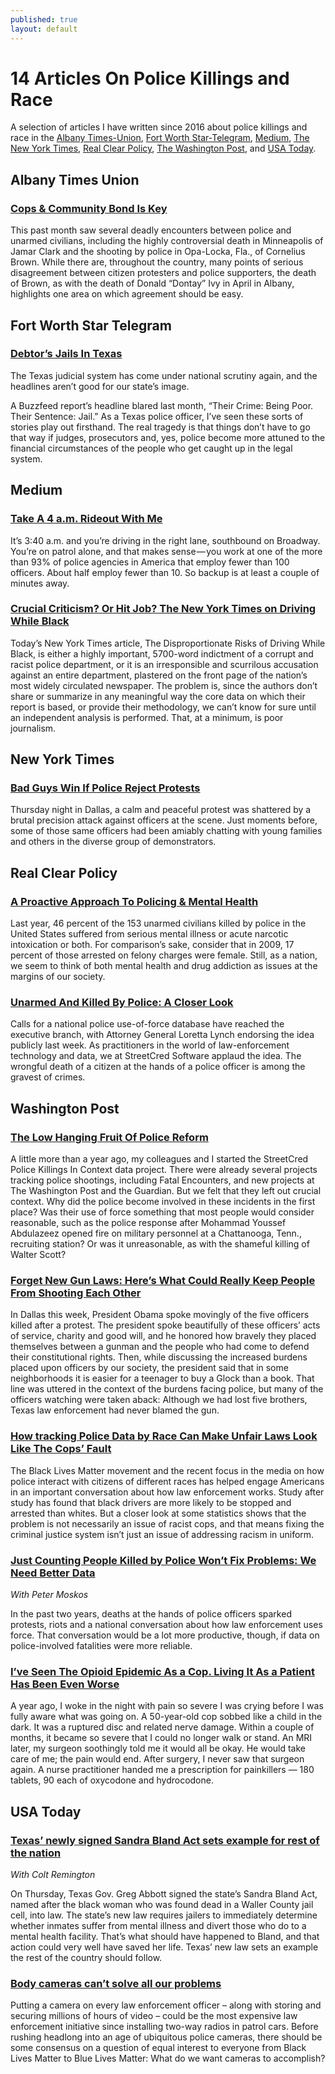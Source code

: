 ```yaml
---
published: true
layout: default
---
```


<h1>14 Articles On Police Killings and Race</h1>


<p>A selection of articles I have written since 2016 about police killings and race in the <a href="#atu">Albany Times-Union</a>, <a href="#fwst">Fort Worth Star-Telegram</a>, <a href="#med">Medium</a>, <a href="#nyt">The New York Times</a>, <a href="#rcp">Real Clear Policy</a>, <a href="#wp">The Washington Post</a>, and <a href="#usat">USA Today</a>.</p>

<a name="atu"></a>
<h2>Albany Times Union</h2>

<h3><a href="http://www.timesunion.com/tuplus-opinion/article/Cops-and-community-bond-is-key-6655097.php">Cops &amp; Community Bond Is Key</a></h3>

<p>This past month saw several deadly encounters between police and unarmed civilians, including the highly controversial death in Minneapolis of Jamar Clark and the shooting by police in Opa-Locka, Fla., of Cornelius Brown. While there are, throughout the country, many points of serious disagreement between citizen protesters and police supporters, the death of Brown, as with the death of Donald &#8220;Dontay&#8221; Ivy in April in Albany, highlights one area on which agreement should be easy.</p>

<a name="fwst"></a>
<h2>Fort Worth Star Telegram</h2>

<h3><a href="http://www.star-telegram.com/opinion/opn-columns-blogs/other-voices/article44190153.html">Debtor&#8217;s Jails In Texas</a></h3>

<p>The Texas judicial system has come under national scrutiny again, and the headlines aren’t good for our state’s image.<br />

A Buzzfeed report’s headline blared last month, “Their Crime: Being Poor. Their Sentence: Jail.” As a Texas police officer, I’ve seen these sorts of stories play out firsthand. The real tragedy is that things don’t have to go that way if judges, prosecutors and, yes, police become more attuned to the financial circumstances of the people who get caught up in the legal system.</p>

<a name="med"></a>
<h2>Medium</h2>

<h3><a href="https://nselby.github.io/Take-a-4-am-Ride-out-With-Me/">Take A 4 a.m. Rideout With Me</a></h3>

<p>It’s 3:40 a.m. and you’re driving in the right lane, southbound on Broadway. You’re on patrol alone, and that makes sense — you work at one of the more than 93% of police agencies in America that employ fewer than 100 officers. About half employ fewer than 10. So backup is at least a couple of minutes away.</p>

<h3><a href="https://medium.com/@nselby/crucial-criticism-or-hit-job-the-new-york-times-on-driving-while-black-2b91d7843966">Crucial Criticism? Or Hit Job? The New York Times on Driving While Black</a></h3>

<p>Today’s New York Times article, The Disproportionate Risks of Driving While Black, is either a highly important, 5700-word indictment of a corrupt and racist police department, or it is an irresponsible and scurrilous accusation against an entire department, plastered on the front page of the nation’s most widely circulated newspaper. The problem is, since the authors don’t share or summarize in any meaningful way the core data on which their report is based, or provide their methodology, we can’t know for sure until an independent analysis is performed. That, at a minimum, is poor journalism.</p>

<a name="nyt"></a>
<h2>New York Times</h2>

<h3><a href="https://www.nytimes.com/2016/07/09/opinion/bad-guys-win-if-the-police-reject-protests.html">Bad Guys Win If Police Reject Protests</a></h3>

<p>Thursday night in Dallas, a calm and peaceful protest was shattered by a brutal precision attack against officers at the scene. Just moments before, some of those same officers had been amiably chatting with young families and others in the diverse group of demonstrators.</p>

<a name="rcp"></a>
<h2>Real Clear Policy</h2>

<h3><a href="http://www.realclearpolicy.com/articles/2016/05/31/a_proactive_approach_to_policing_and_mental_health_1631.html">A Proactive Approach To Policing &amp; Mental Health</a></h3>

<p>Last year, 46 percent of the 153 unarmed civilians killed by police in the United States suffered from serious mental illness or acute narcotic intoxication or both. For comparison’s sake, consider that in 2009, 17 percent of those arrested on felony charges were female. Still, as a nation, we seem to think of both mental health and drug addiction as issues at the margins of our society.</p>

<h3><a href="http://www.realclearpolicy.com/blog/2015/10/14/unarmed_and_killed_by_police_a_closer_look_1444.html">Unarmed And Killed By Police: A Closer Look</a></h3>

<p>Calls for a national police use-of-force database have reached the executive branch, with Attorney General Loretta Lynch endorsing the idea publicly last week. As practitioners in the world of law-enforcement technology and data, we at StreetCred Software applaud the idea. The wrongful death of a citizen at the hands of a police officer is among the gravest of crimes.</p>


<a name="wp"></a>
<h2>Washington Post</h2>

<h3><a href="https://www.washingtonpost.com/news/the-watch/wp/2016/06/20/guest-post-the-low-hanging-fruit-of-police-reform/">The Low Hanging Fruit Of Police Reform</a></h3>

<p>A little more than a year ago, my colleagues and I started the StreetCred Police Killings In Context data project. There were already several projects tracking police shootings, including Fatal Encounters, and new projects at The Washington Post and the Guardian. But we felt that they left out crucial context. Why did the police become involved in these incidents in the first place? Was their use of force something that most people would consider reasonable, such as the police response after Mohammad Youssef Abdulazeez opened fire on military personnel at a Chattanooga, Tenn., recruiting station? Or was it unreasonable, as with the shameful killing of Walter Scott?</p>

<h3><a href="https://www.washingtonpost.com/posteverything/wp/2016/07/14/forget-new-gun-laws-heres-what-could-really-keep-people-from-shooting-each-other/">Forget New Gun Laws: Here&#8217;s What Could Really Keep People From Shooting Each Other</a></h3>

<p>In Dallas this week, President Obama spoke movingly of the five officers killed after a protest. The president spoke beautifully of these officers’ acts of service, charity and good will, and he honored how bravely they placed themselves between a gunman and the people who had come to defend their constitutional rights. Then, while discussing the increased burdens placed upon officers by our society, the president said that in some neighborhoods it is easier for a teenager to buy a Glock than a book. That line was uttered in the context of the burdens facing police, but many of the officers watching were taken aback: Although we had lost five brothers, Texas law enforcement had never blamed the gun.</p>

<h3><a href="https://www.washingtonpost.com/posteverything/wp/2016/03/03/how-tracking-police-data-by-race-can-make-unfair-laws-look-like-the-cops-fault/">How tracking Police Data by Race Can Make Unfair Laws Look Like The Cops&#8217; Fault</a></h3>

<p>The Black Lives Matter movement and the recent focus in the media on how police interact with citizens of different races has helped engage Americans in an important conversation about how law enforcement works. Study after study has found that black drivers are more likely to be stopped and arrested than whites. But a closer look at some statistics shows that the problem is not necessarily an issue of racist cops, and that means fixing the criminal justice system isn’t just an issue of addressing racism in uniform.</p>

<h3><a href="https://www.washingtonpost.com/posteverything/wp/2016/01/15/just-counting-people-killed-by-police-wont-fix-problems-we-need-better-data/">Just Counting People Killed by Police Won&#8217;t Fix Problems: We Need Better Data</a></h3>

<p><em>With Peter Moskos</em><br />

In the past two years, deaths at the hands of police officers sparked protests, riots and a national conversation about how law enforcement uses force. That conversation would be a lot more productive, though, if data on police-involved fatalities were more reliable.</p>

<h3><a href="https://www.washingtonpost.com/posteverything/wp/2017/01/11/ive-seen-the-opioid-epidemic-as-a-cop-living-it-as-a-patient-has-been-even-worse/">I&#8217;ve Seen The Opioid Epidemic As a Cop. Living It As a Patient Has Been Even Worse</a></h3>

<p>A year ago, I woke in the night with pain so severe I was crying before I was fully aware what was going on. A 50-year-old cop sobbed like a child in the dark. It was a ruptured disc and related nerve damage. Within a couple of months, it became so severe that I could no longer walk or stand. An MRI later, my surgeon soothingly told me it would all be okay. He would take care of me; the pain would end. After surgery, I never saw that surgeon again. A nurse practitioner handed me a prescription for painkillers — 180 tablets, 90 each of oxycodone and hydrocodone.</p>

<a name="usat"></a>
<h2>USA Today</h2>

<h3 class="asset-headline"><a href="https://www.usatoday.com/story/opinion/policing/2017/06/15/texas-newly-signed-sandra-bland-act-sets-example-rest-nation/102890214/">Texas&#8217; newly signed Sandra Bland Act sets example for rest of the nation</a></h3>

<p><em>With Colt Remington</em><br />

On Thursday, Texas Gov. Greg Abbott signed the state&#8217;s Sandra Bland Act, named after the black woman who was found dead in a Waller County jail cell, into law. The state&#8217;s new law requires jailers to immediately determine whether inmates suffer from mental illness and divert those who do to a mental health facility. That&#8217;s what should have happened to Bland, and that action could very well have saved her life. Texas&#8217; new law sets an example the rest of the country should follow.</p>

<h3><a href="https://www.usatoday.com/story/opinion/2016/04/01/police-body-cameras-accountability-exoneration-evidence-column/82484112/" target="_blank">Body cameras can&#8217;t solve all our problems</a></h3>

<p>Putting a camera on every law enforcement officer – along with storing and securing millions of hours of video – could be the most expensive law enforcement initiative since installing two-way radios in patrol cars. Before rushing headlong into an age of ubiquitous police cameras, there should be some consensus on a question of equal interest to everyone from Black Lives Matter to Blue Lives Matter: What do we want cameras to accomplish?</p>
